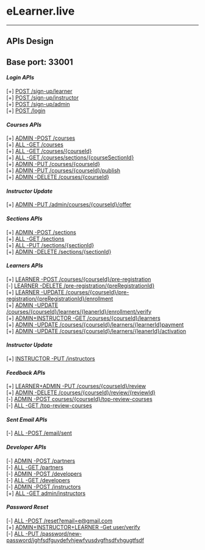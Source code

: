 # eLearner.live

___
## APIs Design
## Base port: 33001

#### *Login APIs*
[+] [POST /sign-up/learner](APIs%20design/signup-learner.md)<br>
[+] [POST /sign-up/instructor](APIs%20design/signup-instructor.md)<br>
[+] [POST /sign-up/admin](APIs%20design/signup-admin.md)<br>
[+] [POST /login](APIs%20design/login.md)<br>

#### *Courses APIs*
[+] [ADMIN -POST /courses](APIs%20design/create-new-course.md)<br>
[+] [ALL -GET /courses](APIs%20design/get-All-courses.md)<br>
[+] [ALL -GET /courses/{courseId}](APIs%20design/get-course-by-courseId.md)<br>
[+] [ALL -GET /courses/sections/{courseSectionId}](APIs%20design/get-course-by-courseType.md)<br>
[+] [ADMIN -PUT /courses/{courseId}](APIs%20design/update-course.md)<br>
[+] [ADMIN -PUT /courses/{courseId}/publish](APIs%20design/publish-course-by-courseId.md)<br>
[+] [ADMIN -DELETE /courses/{courseId}](APIs%20design/delete-course-by-courseId.md)

#### *Instructor Update*
[+] [ADMIN -PUT /admin/courses/{courseId}/offer](APIs%20design/update-course-offer.md)<br>

#### *Sections APIs*
[+] [ADMIN -POST /sections](APIs%20design/create-sections.md)<br>
[+] [ALL -GET /sections](APIs%20design/get-All-sections.md)<br>
[+] [ALL -PUT /sections/{sectionId}](APIs%20design/update-section.md)<br>
[+] [ADMIN -DELETE /sections/{sectionId}](APIs%20design/delete-section.md)


#### *Learners APIs*
[+] [LEARNER -POST /courses/{courseId}/pre-registration](APIs%20design/pre-registration-post-for-course.md)<br>
[-] [LEARNER -DELETE /pre-registration/{preRegistrationId}](APIs%20design/pre-registration-for-course.md)<br>
[+] [LEARNER -UPDATE /courses/{courseId}/pre-registration/{preRegistrationId}/enrollment](APIs%20design/apply-for-course.md)<br>
[+] [ADMIN -UPDATE /courses/{courseId}/learners/{leanerId}/enrollment/verify](APIs%20design/enrollment-verfiy.md)<br>
[+] [ADMIN+INSTRUCTOR -GET /courses/{courseId}/learners](APIs%20design/get-learners-for-course.md)<br>
[+] [ADMIN -UPDATE /courses/{courseId}/learners/{learnerId}payment](APIs%20design/payment-for-course.md)<br>
[+] [ADMIN -UPDATE /courses/{courseId}/learners/{leanerId}/activation](APIs%20design/course-activation.md)

#### *Instructor Update*
[+] [INSTRUCTOR -PUT /instructors](APIs%20design/update-instructor-profile.md)<br>


#### *Feedback APIs*
[+] [LEARNER+ADMIN -PUT /courses/{courseId}/review](APIs%20design/add-feedback-from-user.md)<br>
[+] [ADMIN -DELETE /courses/{courseId}/review/{reviewId}]()<br>
[-] [ADMIN -POST courses/{courseId}/top-review-courses](APIs%20design/add-top-reviewer.md)<br>
[-] [ALL -GET /top-review-courses](APIs%20design/get-top-reviewed-courses.md)<br>

#### *Sent Email APIs*
[-] [ALL -POST /email/sent](APIs%20design/send-email-by-courseId.md)<br>

#### *Developer APIs*
[-] [ADMIN -POST /partners](APIs%20design/partners-teams.md)<br>
[-] [ALL -GET /partners](APIs%20design/get-partners-teams.md)<br>
[-] [ADMIN -POST /developers](APIs%20design/developers-teams.md)<br>
[-] [ALL -GET /developers](APIs%20design/get-developers-teams.md)<br>
[-] [ADMIN -POST /instructors](APIs%20design/instructors-teams.md)<br>
[+] [ALL -GET admin/instructors](APIs%20design/get-instructors-teams.md)<br>

#### *Password Reset*
[-] [ALL -POST /reset?email=e@gmail.com](APIs%20design/password-reset.md)<br>
[+] [ADMIN+INSTRUCTOR+LEARNER -Get user/verify]()<br>
[-] [ALL -PUT /password/new-password/jghfsdfguydefvhjewfyusdvgfhsdfvhgugtfsdf](APIs%20design/upadte-newpassword.md)<br>
